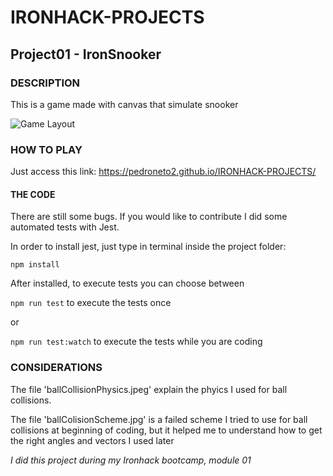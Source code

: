 # IRONHACK-PROJECTS
## Project01 - IronSnooker 

### DESCRIPTION
This is a game made with canvas that simulate snooker

![Game Layout](https://github.com/pedroneto2/IRONHACK-PROJECTS/blob/master/images/The_game.jpg?raw=true)

### HOW TO PLAY
Just access this link: https://pedroneto2.github.io/IRONHACK-PROJECTS/

#### THE CODE
There are still some bugs. If you would like to contribute I did some automated tests with Jest.

In order to install jest, just type in terminal inside the project folder:

`npm install`

After installed, to execute tests you can choose between

`npm run test` to execute the tests once

or

`npm run test:watch` to execute the tests while you are coding

### CONSIDERATIONS

The file 'ballCollisionPhysics.jpeg' explain the phyics I used for ball collisions.

The file 'ballColisionScheme.jpg' is a failed scheme I tried to use for ball collisions at beginning of coding,
but it helped me to understand how to get the right angles and vectors I used later

*I did this project during my Ironhack bootcamp, module 01*
